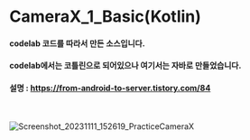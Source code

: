 # CameraX_1_Basic(Kotlin)

#### codelab 코드를 따라서 만든 소스입니다.

#### codelab에서는 코틀린으로 되어있으나 여기서는 자바로 만들었습니다.

#### 설명 : https://from-android-to-server.tistory.com/84  

<br>

![Screenshot_20231111_152619_PracticeCameraX](https://github.com/tvroom88/AIO_Android_Kotlin_Support_Material/assets/4710854/eef22f2d-4074-4265-961f-0bfb24bc1b9e)



